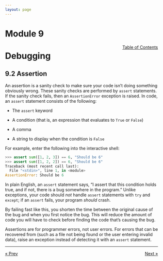 ```yaml
---
layout: page
---
```


# Module 9

<a href="../../../toc" style="float: right;" target="_blank">Table of Contents</a>

# Debugging

## 9.2 Assertion

An assertion is a sanity check to make sure your code isn’t doing something obviously wrong. These sanity checks are performed by `assert` statements. If the sanity check fails, then an `AssertionError` exception is raised. In code, an `assert` statement consists of the following:

*   The `assert` keyword
    
*   A condition (that is, an expression that evaluates to `True` or `False`)
    
*   A comma
    
*   A string to display when the condition is `False`
    
For example, enter the following into the interactive shell:

```python
>>> assert sum([1, 2, 3]) == 6, "Should be 6"
>>> assert sum([1, 2, 2]) == 6, "Should be 6"
Traceback (most recent call last):
  File "<stdin>", line 1, in <module>
AssertionError: Should be 6
```

In plain English, an `assert` statement says, “I assert that this condition holds true, and if not, there is a bug somewhere in the program.” Unlike exceptions, your code should _not_ handle `assert` statements with `try` and `except`; if an `assert` fails, your program _should_ crash. 

By failing fast like this, you shorten the time between the original cause of the bug and when you first notice the bug. This will reduce the amount of code you will have to check before finding the code that’s causing the bug.

Assertions are for programmer errors, not user errors. For errors that can be recovered from (such as a file not being found or the user entering invalid data), raise an exception instead of detecting it with an `assert` statement.

<hr>
<a href="../exceptions" style="float:left;"> &laquo; Prev </a>
<a href="../logging" style="float:right;"> Next &raquo; </a>